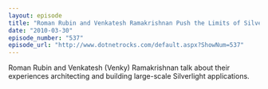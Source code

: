 ```yaml
---
layout: episode
title: "Roman Rubin and Venkatesh Ramakrishnan Push the Limits of Silverlight."
date: "2010-03-30"
episode_number: "537"
episode_url: "http://www.dotnetrocks.com/default.aspx?ShowNum=537"
---
```


Roman Rubin and Venkatesh (Venky) Ramakrishnan talk about their experiences architecting and building large-scale Silverlight applications.
